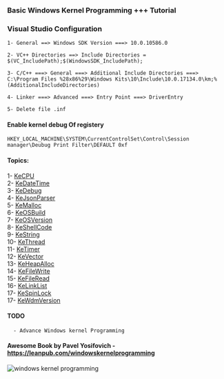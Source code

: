 ### Basic Windows Kernel Programming +++ Tutorial 



### Visual Studio Configuration 

    1- General ==> Windows SDK Version ===> 10.0.10586.0

    2- VC++ Directories ==> Include Directories = $(VC_IncludePath);$(WindowsSDK_IncludePath);

    3- C/C++ ===> General ===> Additional Include Directories ===> C:\Program Files %28x86%29\Windows Kits\10\Include\10.0.17134.0\km;%(AdditionalIncludeDirectories)

    4- Linker ===> Advanced ===> Entry Point ===> DriverEntry

    5- Delete file .inf
    

#### Enable kernel debug Of registery

    HKEY_LOCAL_MACHINE\SYSTEM\CurrentControlSet\Control\Session manager\Deubug Print Filter\DEFAULT 0xf

#### Topics:
  1- [KeCPU](https://github.com/raminfp/basicwindowskernelprogramming/tree/master/KeCPU) <br />
  2- [KeDateTime](https://github.com/raminfp/basicwindowskernelprogramming/tree/master/KeDateTime) <br />
  3- [KeDebug](https://github.com/raminfp/basicwindowskernelprogramming/tree/master/KeDebug) <br />
  4- [KeJsonParser](https://github.com/raminfp/basicwindowskernelprogramming/tree/master/KeJsonParser) <br />
  5- [KeMalloc](https://github.com/raminfp/basicwindowskernelprogramming/tree/master/KeMalloc) <br />
  6- [KeOSBuild](https://github.com/raminfp/basicwindowskernelprogramming/tree/master/KeOSBuild) <br />
  7- [KeOSVersion](https://github.com/raminfp/basicwindowskernelprogramming/tree/master/KeOSVersion) <br />
  8- [KeShellCode](https://github.com/raminfp/basicwindowskernelprogramming/tree/master/KeShellCode) <br />
  9- [KeString](https://github.com/raminfp/basicwindowskernelprogramming/tree/master/KeString) <br />
  10- [KeThread](https://github.com/raminfp/basicwindowskernelprogramming/tree/master/KeThread) <br />
  11- [KeTimer](https://github.com/raminfp/basicwindowskernelprogramming/tree/master/KeTimer) <br />
  12- [KeVector](https://github.com/raminfp/basicwindowskernelprogramming/tree/master/KeVector) <br />
  13- [KeHeapAlloc](https://github.com/raminfp/basicwindowskernelprogramming/tree/master/KeHeapAlloc) <br />
  14- [KeFileWrite](https://github.com/raminfp/basicwindowskernelprogramming/tree/master/KeFileWrite) <br />
  15- [KeFileRead](https://github.com/raminfp/basicwindowskernelprogramming/tree/master/KeFileRead) <br />
  16- [KeLinkList](https://github.com/raminfp/basicwindowskernelprogramming/tree/master/KeLinkList) <br />
  17- [KeSpinLock](https://github.com/raminfp/basicwindowskernelprogramming/tree/master/KeSpinLock) <br />
  17- [KeWdmVersion](https://github.com/raminfp/basicwindowskernelprogramming/tree/master/KeWdmVersion) <br />
  
#### TODO
      - Advance Windows kernel Programming
      
    
#### Awesome Book by Pavel Yosifovich - https://leanpub.com/windowskernelprogramming

![windows kernel programming](https://m.media-amazon.com/images/I/41qJOhBcKuL.jpg "
Pavel Yosifovich")
